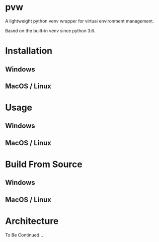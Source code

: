 # pvw

A lightweight python venv wrapper for virtual environment management.

Based on the built-in venv since python 3.6.

# Installation

## Windows

## MacOS / Linux

# Usage

## Windows

## MacOS / Linux

# Build From Source

## Windows

## MacOS / Linux

# Architecture

To Be Continued...